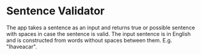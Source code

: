 # Sentence Validator

The app takes a sentence as an input and returns true or possible sentence with spaces in case the sentence is valid. The input sentence is in English and is constructed from words without spaces between them. E.g. "Ihaveacar".

